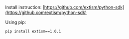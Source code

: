 Install instruction: [https://github.com/extism/python-sdk](https://github.com/extism/python-sdk)

Using pip:

```sh
pip install extism==1.0.1
```

